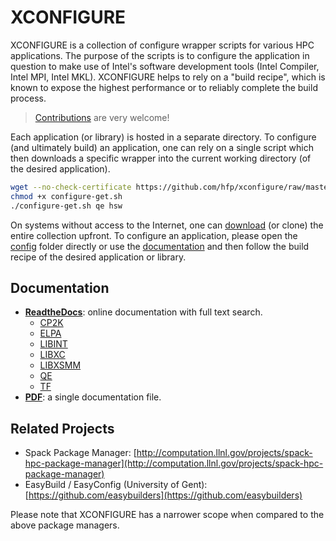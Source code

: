 # XCONFIGURE

XCONFIGURE is a collection of configure wrapper scripts for various HPC applications. The purpose of the scripts is to configure the application in question to make use of Intel's software development tools (Intel Compiler, Intel MPI, Intel MKL). XCONFIGURE helps to rely on a "build recipe", which is known to expose the highest performance or to reliably complete the build process.

> [Contributions](CONTRIBUTING.md#contributing) are very welcome!

Each application (or library) is hosted in a separate directory. To configure (and ultimately build) an application, one can rely on a single script which then downloads a specific wrapper into the current working directory (of the desired application).

```bash
wget --no-check-certificate https://github.com/hfp/xconfigure/raw/master/configure-get.sh
chmod +x configure-get.sh
./configure-get.sh qe hsw
```

On systems without access to the Internet, one can [download](https://github.com/hfp/xconfigure/archive/master.zip) (or clone) the entire collection upfront. To configure an application, please open the [config](https://github.com/hfp/xconfigure/tree/master/config) folder directly or use the [documentation](#documentation) and then follow the build recipe of the desired application or library.

## Documentation

* [**ReadtheDocs**](https://xconfigure.readthedocs.io/): online documentation with full text search.
    * [CP2K](https://github.com/hfp/xconfigure/tree/master/config/cp2k)
    * [ELPA](https://github.com/hfp/xconfigure/tree/master/config/elpa)
    * [LIBINT](https://github.com/hfp/xconfigure/tree/master/config/libint)
    * [LIBXC](https://github.com/hfp/xconfigure/tree/master/config/libxc)
    * [LIBXSMM](https://github.com/hfp/xconfigure/tree/master/config/libxsmm)
    * [QE](https://github.com/hfp/xconfigure/tree/master/config/qe)
    * [TF](https://github.com/hfp/xconfigure/tree/master/config/tf)
* [**PDF**](https://github.com/hfp/xconfigure/raw/master/xconfigure.pdf): a single documentation file.

## Related Projects

* Spack Package Manager: [http://computation.llnl.gov/projects/spack-hpc-package-manager](http://computation.llnl.gov/projects/spack-hpc-package-manager)
* EasyBuild / EasyConfig (University of Gent): [https://github.com/easybuilders](https://github.com/easybuilders)

Please note that XCONFIGURE has a narrower scope when compared to the above package managers.

